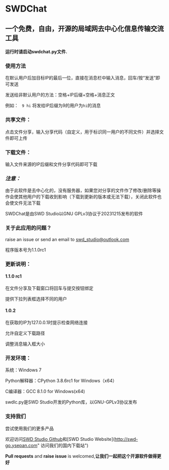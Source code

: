 # SWDChat
## 一个免费，自由，开源的局域网去中心化信息传输交流工具

#### 运行时请启动swdchat.py文件.

### 使用方法
在默认用户后加目标IP的最后一位，直接在消息栏中输入消息，回车/按“发送”即可发送

发送给非默认用户的方法：空格+IP后缀+空格+消息正文

例如：
` 9 hi`
将发给IP后缀为9的用户为`hi`的消息

### 共享文件：

点击文件分享，输入分享代码（自定义，用于标识同一用户的不同文件）并选择文件即可上传

### 下载文件：

输入文件来源的IP后缀和文件分享代码即可下载

### _注意：_

由于此软件是去中心化的，没有服务器，如果您对分享的文件作了修改/删除等操作会使其他用户的下载收到影响（下载到更新的版本或无法下载），关闭此软件也会使文件无法下载

SWDChat是由SWD Studio以GNU GPLv3协议于20231215发布的软件


### 关于此应用的问题？

raise an issue or send an email to <swd_studio@outlook.com>

程序版本号为1.1.0rc1

### 更新说明：
#### 1.1.0 rc1 

在文件分享及下载窗口将回车与提交按钮绑定

提供下拉列表框选择不同的用户

#### 1.0.2

在获取的IP为127.0.0.1时提示检查网络连接

允许自定义下载路径

调整消息输入框大小


### 开发环境：
系统：Windows 7

Python解释器：CPython 3.8.6rc1 for Windows（x64）

C编译器：GCC 8.1.0 for Windows(x64)

swdlc.py是SWD Studio开发的Python库，以GNU-GPLv3协议发布

### 支持我们
尝试使用我们的更多产品

欢迎访问[SWD Studio Github](https://github.com/swdstudio "访问我们的github")和[SWD Studio Website](http://swd-go.ysepan.com" 访问我们的国内下载站")

**Pull requests** and **raise issue** is welcomed,**让我们一起把这个开源软件做得更好**
